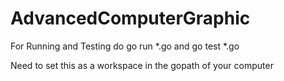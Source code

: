 # AdvancedComputerGraphic

For Running and Testing do go run *.go and go test *.go

Need to set this as a workspace in the gopath of your computer